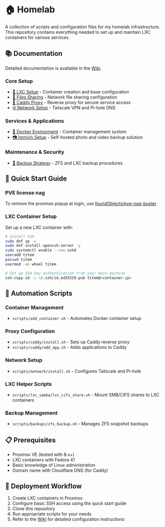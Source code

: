 # 🏠 Homelab
A collection of scripts and configuration files for my homelab infrastructure. This repository contains everything needed to set up and maintain LXC containers for various services.

## 📚 Documentation
Detailed documentation is available in the [Wiki](../../wiki).

### Core Setup
- [🚀 LXC Setup](../../wiki/LXC-Setup) - Container creation and base configuration
- [📁 Files Sharing](../../wiki/Files-Sharing) - Network file sharing configuration
- [🔐 Caddy Proxy](../../wiki/Caddy-Proxy) - Reverse proxy for secure service access
- [🌐 Network Setup](../../wiki/Network-Setup) - Tailscale VPN and Pi-hole DNS

### Services & Applications
- [🐳 Docker Environment](../../wiki/Docker-Environment) - Container management system
- [📷 Immich Setup](../../wiki/Immich-Setup) - Self-hosted photo and video backup solution

### Maintenance & Security
- [💾 Backup Strategy](../../wiki/Backup-Strategy) - ZFS and LXC backup procedures

## 🚀 Quick Start Guide
### PVE license nag
To remove the proxmox popup at login, use [foundObjects/pve-nag-buster](https://github.com/foundObjects/pve-nag-buster/)

### LXC Container Setup
Set up a new LXC container with:
```bash
# Install SSH
sudo dnf up -y
sudo dnf install openssh-server -y
sudo systemctl enable --now sshd
useradd titem
passwd titem
usermod -aG wheel titem

# Set up SSH key authentication from your main machine
ssh-copy-id -i ~/.ssh/id_ed25519.pub titem@<container-ip>
```

## 📜 Automation Scripts
### Container Management
- `scripts/add_container.sh` - Automates Docker container setup

### Proxy Configuration
- `scripts/caddy/install.sh` - Sets up Caddy reverse proxy
- `scripts/caddy/add_app.sh` - Adds applications to Caddy

### Network Setup
- `scripts/network/install.sh` - Configures Tailscale and Pi-hole

### LXC Helper Scripts
- `scripts/lxc_samba/lxc_cifs_share.sh` - Mount SMB/CIFS shares to LXC containers

### Backup Management
- `scripts/backups/zfs_backup.sh` - Manages ZFS snapshot backups

## 📋 Prerequisites
- Proxmox VE (tested with 8.x+)
- LXC containers with Fedora 41
- Basic knowledge of Linux administration
- Domain name with Cloudflare DNS (for Caddy)

## 🔄 Deployment Workflow
1. Create LXC containers in Proxmox
2. Configure basic SSH access using the quick start guide
3. Clone this repository
4. Run appropriate scripts for your needs
5. Refer to the [Wiki](../../wiki) for detailed configuration instructions
